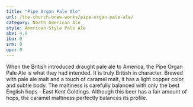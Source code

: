 ```yaml
---
title: "Pipe Organ Pale Ale"
url: /the-church-brew-works/pipe-organ-pale-ale/
category: North American Ale
style: American-Style Pale Ale
abv: 4.9
ibu: 0
srm: 0
upc: 0
---
```

When the British introduced draught pale ale to America, the Pipe Organ Pale Ale is what they had intended. It is truly British in character. Brewed with pale ale malt and a touch of caramel malt, it has a light copper color and subtle body. The maltiness is carefully balanced with only the best English hops - East Kent Goldings. Although this beer has a fair amount of hops, the caramel maltiness perfectly balances its profile.
